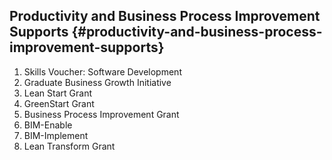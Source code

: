 ## Productivity and Business Process Improvement Supports {#productivity-and-business-process-improvement-supports}

1.  Skills Voucher: Software Development
2.  Graduate Business Growth Initiative
3.  Lean Start Grant
4.  GreenStart Grant
5.  Business Process Improvement Grant
6.  BIM-Enable
7.  BIM-Implement
8.  Lean Transform Grant